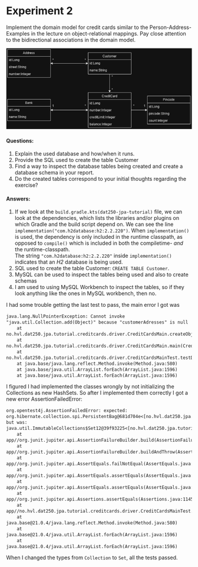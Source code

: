 # Experiment 2 

Implement the domain model for credit cards similar to the Person-Address-Examples in the lecture on object-relational 
mappings. Pay close attention to the bidirectional associations in the domain model.

![img.png](img.png)

#### Questions:
1. Explain the used database and how/when it runs. 
2. Provide the SQL used to create the table Customer
3. Find a way to inspect the database tables being created and create a database schema in your report. 
4. Do the created tables correspond to your initial thoughts regarding the exercise?

#### Answers:
1. If we look at the `build.gradle.kts(dat250-jpa-tutorial)` file, we can look at the dependencies, which lists the 
libraries and/or plugins on which Gradle and the build script depend on. We can see the line
`implementation("com.h2database:h2:2.2.220")`. When `implementation()` is used, the dependency is only included in the 
runtime classpath, as opposed to `compile()` which is included in both the compiletime- *and* the runtime-classpath.   
The string `"com.h2database:h2:2.2.220"` inside `implementation()` indicates that an _H2_ database is being used.
2. SQL used to create the table Customer: `CREATE TABLE Customer`.
3. MySQL can be used to inspect the tables being used and also to create schemas
4. I am used to using MySQL Workbench to inspect the tables, so if they look anything like the ones in MySQL workbench, then no. 


I had some trouble getting the last test to pass, the main error I got was 
 
```
java.lang.NullPointerException: Cannot invoke "java.util.Collection.add(Object)" because "customerAdresses" is null
	at no.hvl.dat250.jpa.tutorial.creditcards.driver.CreditCardsMain.createObjects(CreditCardsMain.java:39)
	at no.hvl.dat250.jpa.tutorial.creditcards.driver.CreditCardsMain.main(CreditCardsMain.java:18)
	at no.hvl.dat250.jpa.tutorial.creditcards.driver.CreditCardsMainTest.testDomainModelPersistence(CreditCardsMainTest.java:31)
	at java.base/java.lang.reflect.Method.invoke(Method.java:580)
	at java.base/java.util.ArrayList.forEach(ArrayList.java:1596)
	at java.base/java.util.ArrayList.forEach(ArrayList.java:1596)
```

I figured I had implemented the classes wrongly by not initializing the Collections as new HashSets. So after I implemented them correctly I got a new error AssertionFailedError: 

```
org.opentest4j.AssertionFailedError: expected: org.hibernate.collection.spi.PersistentBag@681d704e<[no.hvl.dat250.jpa.tutorial.creditcards.Customer@71262020]> but was: java.util.ImmutableCollections$Set12@39f93225<[no.hvl.dat250.jpa.tutorial.creditcards.Customer@71262020]>
	at app//org.junit.jupiter.api.AssertionFailureBuilder.build(AssertionFailureBuilder.java:151)
	at app//org.junit.jupiter.api.AssertionFailureBuilder.buildAndThrow(AssertionFailureBuilder.java:132)
	at app//org.junit.jupiter.api.AssertEquals.failNotEqual(AssertEquals.java:197)
	at app//org.junit.jupiter.api.AssertEquals.assertEquals(AssertEquals.java:182)
	at app//org.junit.jupiter.api.AssertEquals.assertEquals(AssertEquals.java:177)
	at app//org.junit.jupiter.api.Assertions.assertEquals(Assertions.java:1145)
	at app//no.hvl.dat250.jpa.tutorial.creditcards.driver.CreditCardsMainTest.testDomainModelPersistence(CreditCardsMainTest.java:47)
	at java.base@21.0.4/java.lang.reflect.Method.invoke(Method.java:580)
	at java.base@21.0.4/java.util.ArrayList.forEach(ArrayList.java:1596)
	at java.base@21.0.4/java.util.ArrayList.forEach(ArrayList.java:1596)
```

When I changed the types from `Collection` to `Set`, all the tests passed. 